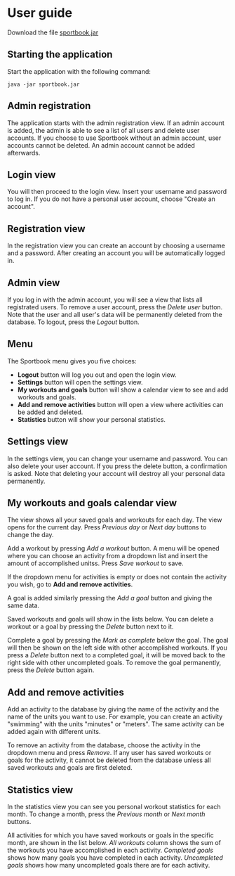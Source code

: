 # User guide

Download the file [sportbook.jar](https://github.com/mshroom/otm-harjoitustyo/releases/tag/week6)

## Starting the application

Start the application with the following command:

```
java -jar sportbook.jar
```

## Admin registration

The application starts with the admin registration view. If an admin account is added, the admin is able
to see a list of all users and delete user accounts. If you choose to use Sportbook without an admin account,
user accounts cannot be deleted. An admin account cannot be added afterwards.

## Login view

You will then proceed to the login view. Insert your username and password to log in.
If you do not have a personal user account, choose "Create an account".

## Registration view

In the registration view you can create an account by choosing a username and a password.
After creating an account you will be automatically logged in.

## Admin view

If you log in with the admin account, you will see a view that lists all registrated users.
To remove a user account, press the *Delete user* button.
Note that the user and all user's data will be permanently deleted from the database.
To logout, press the *Logout* button.

## Menu

The Sportbook menu gives you five choices:

- **Logout** button will log you out and open the login view.
- **Settings** button will open the settings view.
- **My workouts and goals** button will show a calendar view to see and add workouts and goals.
- **Add and remove activities** button will open a view where activities can be added and deleted.
- **Statistics** button will show your personal statistics.

## Settings view

In the settings view, you can change your username and password. You can also delete your user account.
If you press the delete button, a confirmation is asked.
Note that deleting your account will destroy all your personal data permanently. 

## My workouts and goals calendar view

The view shows all your saved goals and workouts for each day. The view opens for the current day. 
Press *Previous day* or *Next day* buttons to change the day.

Add a workout by pressing *Add a workout* button. A menu will be opened where you can choose an activity from a dropdown list and
insert the amount of accomplished unitss. Press *Save workout* to save.

If the dropdown menu for activities is empty or does not contain the activity you wish, go to **Add and remove activities**.

A goal is added similarly pressing the *Add a goal* button and giving the same data.

Saved workouts and goals will show in the lists below. You can delete a workout or a goal by pressing the *Delete* button
next to it. 

Complete a goal by pressing  the *Mark as complete* below the goal. The goal will then be shown on the left side with
other accomplished workouts. If you press a *Delete* button next to a completed goal, it will be moved back to the right
side with other uncompleted goals. To remove the goal permanently, press the *Delete* button again.

## Add and remove activities

Add an activity to the database by giving the name of the activity and the name of the units you want to use.
For example, you can create an activity "swimming" with the units "minutes" or "meters". The same activity can be
added again with different units.

To remove an activity from the database, choose the activity in the dropdown menu and press *Remove*.
If any user has saved workouts or goals for the activity, it cannot be deleted from the database unless all
saved workouts and goals are first deleted.

## Statistics view

In the statistics view you can see you personal workout statistics for each month. To change a month, 
press the *Previous month* or *Next month* buttons.

All activities for which you have saved workouts or goals in the specific month, are shown in the list below.
*All workouts* column shows the sum of the workouts you have accomplished in each activity.
*Completed goals* shows how many goals you have completed in each activity.
*Uncompleted goals* shows how many uncompleted goals there are for each activity.


